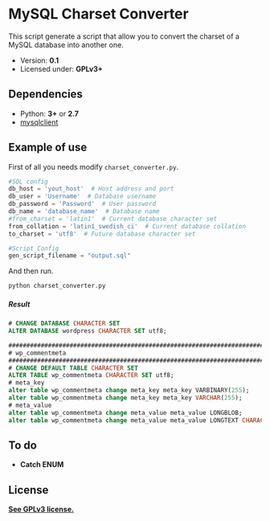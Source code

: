 # MySQL Charset Converter
This script generate a script that allow you to  convert the charset of a MySQL database into another one.

* Version: **0.1**
* Licensed under: **GPLv3+**

## Dependencies
* Python: **3+** or **2.7**
* [mysqlclient](https://pypi.python.org/pypi/mysqlclient)

## Example of use
First of all you needs modify ```charset_converter.py```.
```python
#SQL config
db_host = 'yout_host'  # Host address and port
db_user = 'Username'  # Database username
db_password = 'Password'  # User password
db_name = 'database_name'  # Database name
#from_charset = 'latin1'  # Current database character set
from_collation = 'latin1_swedish_ci'  # Current database collation
to_charset = 'utf8'  # Future database character set

#Script Config
gen_script_filename = "output.sql"
```
And then run.
```bash
python charset_converter.py
```
##### Result
```sql
# CHANGE DATABASE CHARACTER SET
ALTER DATABASE wordpress CHARACTER SET utf8;

################################################################################
# wp_commentmeta
################################################################################
# CHANGE DEFAULT TABLE CHARACTER SET
ALTER TABLE wp_commentmeta CHARACTER SET utf8;
# meta_key
alter table wp_commentmeta change meta_key meta_key VARBINARY(255);
alter table wp_commentmeta change meta_key meta_key VARCHAR(255);
# meta_value
alter table wp_commentmeta change meta_value meta_value LONGBLOB;
alter table wp_commentmeta change meta_value meta_value LONGTEXT CHARACTER SET utf8;
```

## To do
* **Catch ENUM**

## License
**[See GPLv3 license.](https://github.com/LuqueDaniel/MySQLCharsetConverter/blob/master/LICENSE)**
